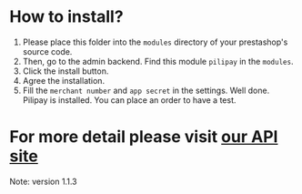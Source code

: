 # How to install?
1. Please place this folder into the `modules` directory of your prestashop's source code.
2. Then, go to the admin backend. Find this module `pilipay` in the `modules`.
3. Click the install button.
4. Agree the installation.
5. Fill the `merchant number` and `app secret` in the settings.
Well done. Pilipay is installed. You can place an order to have a test.

# For more detail please visit [our API site](http://api.pilibaba.com/doc/install-pilipay-in-prestashop.html)
Note: version 1.1.3
